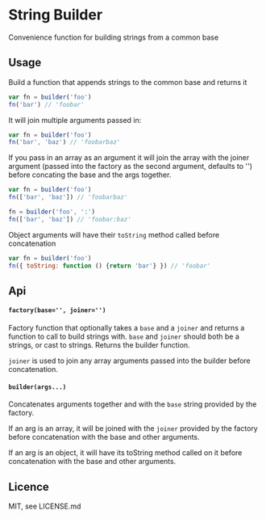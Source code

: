 String Builder
==============

Convenience function for building strings from a common base

Usage
-----

Build a function that appends strings to the common base and returns it

```javascript
var fn = builder('foo')
fn('bar') // 'foobar'
```

It will join multiple arguments passed in:

```javascript
var fn = builder('foo')
fn('bar', 'baz') // 'foobarbaz'
```

If you pass in an array as an argument it will join the array with the joiner argument (passed into the factory as the second argument, defaults to '') before concating the base and the args together.

```javascript
var fn = builder('foo')
fn(['bar', 'baz']) // 'foobarbaz'

fn = builder('foo', ':')
fn(['bar', 'baz']) // 'foobar:baz'
```

Object arguments will have their `toString` method called before concatenation

```javascript
var fn = builder('foo')
fn({ toString: function () {return 'bar'} }) // 'foobar'
```

Api
---

#### `factory(base='', joiner='')` ####

Factory function that optionally takes a `base` and a `joiner` and returns a function to call to build strings with. `base` and `joiner` should both be a strings, or cast to strings. Returns the builder function. 

`joiner` is used to join any array arguments passed into the builder before concatenation.

#### `builder(args...)` ####

Concatenates arguments together and with the `base` string provided by the factory.

If an arg is an array, it will be joined with the `joiner` provided by the factory before concatenation with the base and other arguments.

If an arg is an object, it will have its toString method called on it before concatenation with the base and other arguments.

Licence
-------

MIT, see LICENSE.md